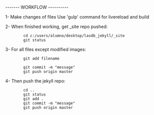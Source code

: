 ------- WORKFLOW ----------

1- 	Make changes of files
	Use 'gulp' command for livereload and build

2-	When finished working, get _site repo pushed:
			
			cd c:/users/alumno/desktop/lasdb_jekyll/_site
			git status

3-	For all files except modified images:
			
			git add filename

			git commit -m "message"
			git push origin master

4-	Then push the jekyll repo:

			cd ..
			git status
			git add .
			git commit -m "message"
			git push origin master
